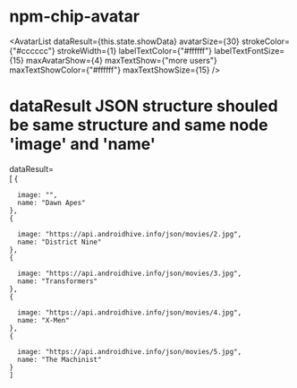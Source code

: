 # npm-chip-avatar

 <AvatarList
          dataResult={this.state.showData}
          avatarSize={30}
          strokeColor={"#cccccc"}
          strokeWidth={1}
          labelTextColor={"#ffffff"}
          labelTextFontSize={15}
          maxAvatarShow={4}
          maxTextShow={"more users"}
          maxTextShowColor={"#ffffff"}
          maxTextShowSize={15}
      />
      
      
      
      
  # dataResult JSON structure shouled be same structure and same node 'image' and 'name'
      
  dataResult=  
  [
    {
      
      image: "",
      name: "Dawn Apes"
    },
    {
      
      image: "https://api.androidhive.info/json/movies/2.jpg",
      name: "District Nine"
    },
    {
     
      image: "https://api.androidhive.info/json/movies/3.jpg",
      name: "Transformers"
    },
    {
    
      image: "https://api.androidhive.info/json/movies/4.jpg",
      name: "X-Men"
    },
    {
      
      image: "https://api.androidhive.info/json/movies/5.jpg",
      name: "The Machinist"
    }
    ]

